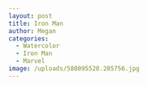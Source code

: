 ```yaml
---
layout: post
title: Iron Man
author: Megan
categories:
  - Watercolor
  - Iron Man
  - Marvel
image: /uploads/580095520.285756.jpg
---
```

